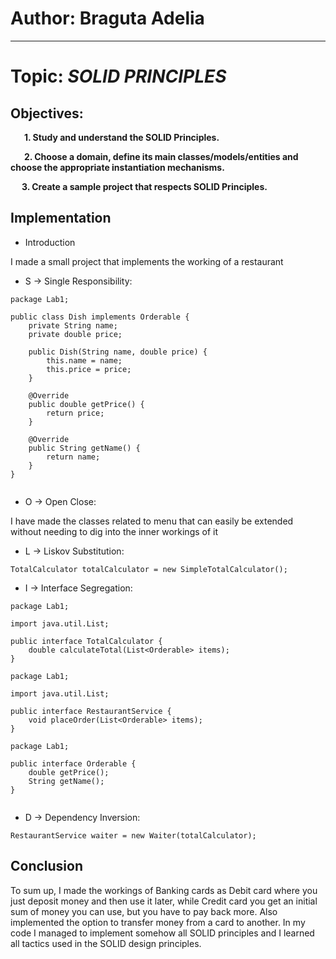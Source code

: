 # Author: Braguta Adelia

----

# Topic: *SOLID PRINCIPLES*
## Objectives:


&ensp; &ensp; __1. Study and understand the SOLID Principles.__

&ensp; &ensp; __2. Choose a domain, define its main classes/models/entities and choose the appropriate instantiation mechanisms.__

&ensp; &ensp;__3. Create a sample project that respects SOLID Principles.__

## Implementation

* Introduction

I made a small project that implements the working of a restaurant



* S -> Single Responsibility:

```
package Lab1;

public class Dish implements Orderable {
    private String name;
    private double price;

    public Dish(String name, double price) {
        this.name = name;
        this.price = price;
    }

    @Override
    public double getPrice() {
        return price;
    }

    @Override
    public String getName() {
        return name;
    }
}


```

* O -> Open Close:

I have made the classes related to menu that can easily be extended without needing to dig into the inner workings of it

* L -> Liskov Substitution:
```
TotalCalculator totalCalculator = new SimpleTotalCalculator();
```

* I -> Interface Segregation:
```
package Lab1;

import java.util.List;

public interface TotalCalculator {
    double calculateTotal(List<Orderable> items);
}

package Lab1;

import java.util.List;

public interface RestaurantService {
    void placeOrder(List<Orderable> items);
}

package Lab1;

public interface Orderable {
    double getPrice();
    String getName();
}


```

* D -> Dependency Inversion:
```
RestaurantService waiter = new Waiter(totalCalculator);

```

## Conclusion
To sum up, I made the workings of Banking cards as Debit card where you just deposit money and then use it later, while
Credit card you get an initial sum of money you can use, but you have to pay back more. Also implemented the option to
transfer money from a card to another.
In my code I managed to implement somehow all SOLID principles and I learned all tactics used in the SOLID design principles.
